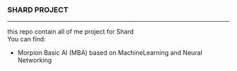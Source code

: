 ### SHARD PROJECT
---

this repo contain all of me project for Shard\
You can find:

- Morpion Basic AI (MBA) based on MachineLearning and Neural Networking